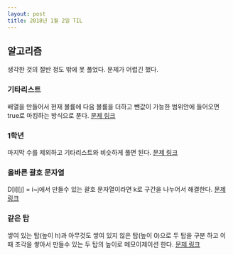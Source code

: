 ```yaml
---
layout: post
title: 2018년 1월 2일 TIL
---
```


## 알고리즘
생각한 것의 절반 정도 밖에 못 풀었다. 문제가 어렵긴 했다.

### 기타리스트
배열을 만들어서 현재 볼륨에 다음 볼륨을 더하고 뺀값이 가능한 범위안에 들어오면 true로 마킹하는 방식으로 푼다. 
[문제 링크](https://www.acmicpc.net/problem/1495)

### 1학년
마지막 수를 제외하고 기타리스트와 비슷하게 풀면 된다. 
[문제 링크](https://www.acmicpc.net/problem/5557)    

### 올바른 괄호 문자열 
D[i][j] = i~j에서 만들수 있는 괄호 문자열이라면 k로 구간을 나누어서 해결한다. 
[문제 링크](https://www.acmicpc.net/problem/3012)     

### 같은 탑
쌓여 있는 탑(높이 h)과 아무것도 쌓여 있지 않은 탑(높이 0)으로 두 탑을 구분 하고 이때 조각을 쌓아서 만들수 있는 두 탑의 높이로 메모이제이션 한다.
[문제 링크](https://www.acmicpc.net/problem/1126)
